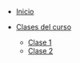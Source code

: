 * [Inicio](/dev.web/#devweb ':ignore')
* [Clases del curso](/clases/#diplomatura-en-desarrollo-web)

  * [Clase 1](/clases/clase1.md#clase-1)
  * [Clase 2](/clases/clase2.md#clase-2)
